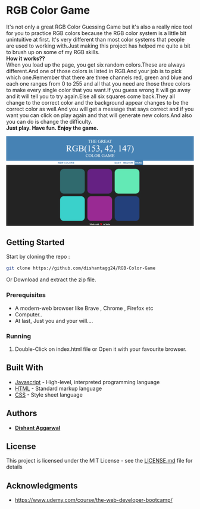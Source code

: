 # RGB Color Game

It's not only a great RGB Color Guessing Game but it's also a really nice tool for you to practice RGB colors because the RGB color system is a little bit unintuitive at first. It's very different than most color systems that people are used to working with.Just making this project has helped me quite a bit to brush up on some of my RGB skills.
<br>
<b>How it works??</b>
<br>
When you load up the page, you get six random colors.These are always different.And one of those colors is listed in RGB.And your job is to pick which one.Remember that there are three channels red, green and blue and each one ranges from 0 to 255 and all that you need are those three colors to make every single color that you want.If you guess wrong it will go away and it will tell you to try again.Else all six squares come back.They all change to the correct color and the background appear changes to be the correct color as well.And you will get a message that says correct and if you want you can click on play again and that will generate new colors.And also you can do is change the difficulty.
<br>
<b>Just play. Have fun. Enjoy the game.</b>

![RGB_Color_Game](./RGB-Game.png)

## Getting Started

Start by cloning the repo : 
```sh
git clone https://github.com/dishantagg24/RGB-Color-Game
```
Or Download and extract the zip file.
### Prerequisites

* A modern-web browser like Brave , Chrome , Firefox etc
* Computer..
* At last, Just you and your will....


### Running

1. Double-Click on index.html file or Open it with your favourite browser.

## Built With

* [Javascript](https://www.javascript.com/) - High-level, interpreted programming language
* [HTML](https://www.html.com/) - Standard markup language
* [CSS](https://css.com) - Style sheet language

## Authors

* **[Dishant Aggarwal](https://github.com/dishantagg24)**

## License

This project is licensed under the MIT License - see the [LICENSE.md](https://github.com/dishantagg24/basic-simon-game/blob/master/LICENSE) file for details

## Acknowledgments

* https://www.udemy.com/course/the-web-developer-bootcamp/
